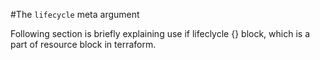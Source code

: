  #The `lifecycle` meta argument 

Following section is briefly explaining use if lifeclycle {} block, which is a part of resource block in terraform.
